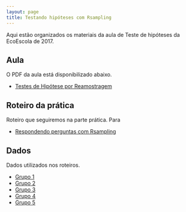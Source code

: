 ```yaml
---
layout: page
title: Testando hipóteses com Rsampling
---
```


<p class="message">
  Aqui estão organizados os materiais da aula de Teste de hipóteses da EcoEscola de 2017.
</p>

<h2>Aula</h2>
O PDF da aula está disponibilizado abaixo.

- [Testes de Hipótese por Reamostragem](https://mufernando.github.io/public/ecoescola/teste_hip.pdf)

<h2>Roteiro da prática</h2>
Roteiro que seguiremos na parte prática. Para 

<!-- - [Roteiro 0 - Introdução ao R](https://github.com/mufernando/bioestat/blob/master/2016_2/praticas/intro_R.R) -->
- [Respondendo perguntas com Rsampling](https://mufernando.github.io/public/ecoescola/exercicio.pdf)

<h2>Dados</h2>
Dados utilizados nos roteiros.

- [Grupo 1](https://mufernando.github.io/public/ecoescola/grupo1.csv)
- [Grupo 2](https://mufernando.github.io/public/ecoescola/grupo2.csv)
- [Grupo 3](https://mufernando.github.io/public/ecoescola/grupo3.csv)
- [Grupo 4](https://mufernando.github.io/public/ecoescola/grupo4.csv)
- [Grupo 5](https://mufernando.github.io/public/ecoescola/grupo5.csv)

